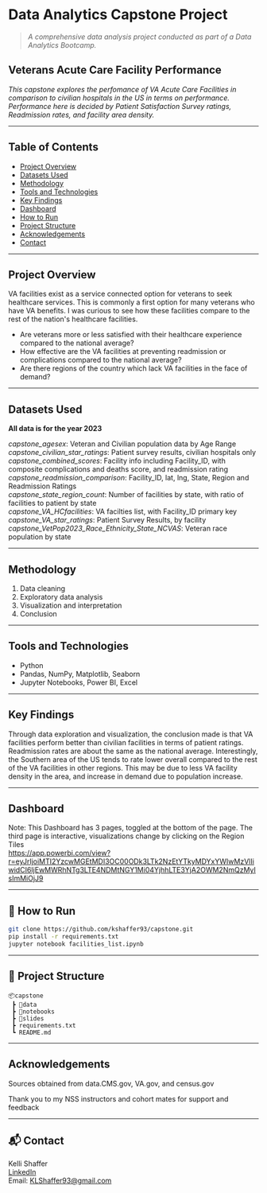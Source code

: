 # Data Analytics Capstone Project

> _A comprehensive data analysis project conducted as part of a Data Analytics Bootcamp._

## Veterans Acute Care Facility Performance
_This capstone explores the perfomance of VA Acute Care Facilities in comparison to civilian hospitals in the US in terms on performance. Performance here is decided by Patient Satisfaction Survey ratings, Readmission rates, and facility area density._

---

## Table of Contents

- [Project Overview](#project-overview)
- [Datasets Used](#datasets-used)
- [Methodology](#methodology)
- [Tools and Technologies](#tools-and-technologies)
- [Key Findings](#key-findings)
- [Dashboard](#dashboard)
- [How to Run](#how-to-run)
- [Project Structure](#project-structure)
- [Acknowledgements](#acknowledgements)
- [Contact](#contact)

---

## Project Overview

VA facilities exist as a service connected option for veterans to seek healthcare services. This is commonly a first option for many veterans who have VA benefits. I was curious to see how these facilities compare to the rest of the nation's healthcare facilities. 
- Are veterans more or less satisfied with their healthcare experience compared to the national average?
- How effective are the VA facilities at preventing readmission or complications compared to the national average?
- Are there regions of the country which lack VA facilities in the face of demand? 

---

## Datasets Used

**All data is for the year 2023**

*capstone_agesex*: Veteran and Civilian population data by Age Range\
*capstone_civilian_star_ratings*: Patient survey results, civilian hospitals only\
*capstone_combined_scores*: Facility info including Facility_ID, with composite complications and deaths score, and readmission rating\
*capstone_readmission_comparison*: Facility_ID, lat, lng, State, Region and Readmission Ratings\
*capstone_state_region_count*: Number of facilities by state, with ratio of facilities to patient by state\
*capstone_VA_HCfacilities*: VA facilties list, with Facility_ID primary key\
*capstone_VA_star_ratings*: Patient Survey Results, by facility\
*capstone_VetPop2023_Race_Ethnicity_State_NCVAS*: Veteran race population by state


---

## Methodology

1. Data cleaning
2. Exploratory data analysis
3. Visualization and interpretation
4. Conclusion

---

## Tools and Technologies

- Python 
- Pandas, NumPy, Matplotlib, Seaborn
- Jupyter Notebooks, Power BI, Excel 

---

## Key Findings

Through data exploration and visualization, the conclusion made is that VA facilities perform better than civilian facilities in terms of patient ratings. Readmission rates are about the same as the national average. Interestingly, the Southern area of the US tends to rate lower overall compared to the rest of the VA facilities in other regions. This may be due to less VA facility density in the area, and increase in demand due to population increase.

---

## Dashboard

Note: This Dashboard has 3 pages, toggled at the bottom of the page. The third page is interactive, visualizations change by clicking on the Region Tiles\
https://app.powerbi.com/view?r=eyJrIjoiMTI2YzcwMGEtMDI3OC00ODk3LTk2NzEtYTkyMDYxYWIwMzVlIiwidCI6IjEwMWRhNTg3LTE4NDMtNGY1Mi04YjhhLTE3YjA2OWM2NmQzMyIsImMiOjJ9


---

## 🚀 How to Run

```bash
git clone https://github.com/kshaffer93/capstone.git
pip install -r requirements.txt
jupyter notebook facilities_list.ipynb
```

---

## 📁 Project Structure

```
📦capstone
 ┣ 📂data
 ┣ 📂notebooks
 ┣ 📂slides
 ┣ requirements.txt
 ┗ README.md
```

---

## Acknowledgements

Sources obtained from data.CMS.gov, VA.gov, and census.gov

Thank you to my NSS instructors and cohort mates for support and feedback

---

## 📬 Contact

Kelli Shaffer  
[LinkedIn](https://www.linkedin.com/in/kellishaffer/)  
Email: KLShaffer93@gmail.com
